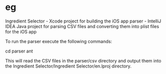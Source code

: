 # eg
Ingredient Selector - Xcode project for building the iOS app
parser - IntelliJ IDEA Java project for parsing CSV files and converting them into plist files for the iOS app

To run the parser execute the following commands:

cd parser
ant

This will read the CSV files in the parser/csv directory and output them into the Ingredient Selector/Ingredient Selector/en.lproj directory.
